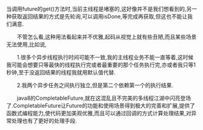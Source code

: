 当调用future的get()方法时,当前主线程是堵塞的,这好像并不是我们想看到的,另一种获取返回结果的方式是先轮询,可以调用isDone,等完成再获取,但这也不能让我们满意.

　　不管怎么看,这种用法看起来并不优雅,起码从视觉上就有些丑陋,而且某些场景无法使用,比如说,

　　1.很多个异步线程执行时间可能不一致,我的主线程业务不能一直等着,这时候我可能会想要只等最快的线程执行完或者最重要的那个任务执行完,亦或者我只等1秒钟,至于没返回结果的线程我就用默认值代替.

　　2.我两个异步任务之间执行独立,但是第二个依赖第一个的执行结果.

　　java8的CompletableFuture,就在这混乱且不完美的多线程江湖中闪亮登场了.CompletableFuture让Future的功能和使用场景得到极大的完善和扩展,提供了函数式编程能力,使代码更加美观优雅,而且可以通过回调的方式计算处理结果,对异常处理也有了更好的处理手段.